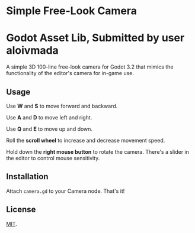# Simple Free-Look Camera
# Godot Asset Lib, Submitted by user aloivmada
A simple 3D 100-line free-look camera for Godot 3.2 that mimics the functionality of the editor's camera for in-game use.
## Usage
Use **W** and **S** to move forward and backward.

Use **A** and **D** to move left and right.

Use **Q** and **E** to move up and down.

Roll the **scroll wheel** to increase and decrease movement speed.

Hold down the **right mouse button** to rotate the camera.
There's a slider in the editor to control mouse sensitivity.

## Installation
Attach `camera.gd` to your Camera node. That's it!

## License
[MIT](https://opensource.org/licenses/MIT).

